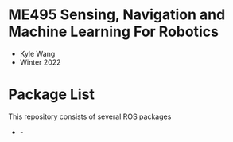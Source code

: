 # ME495 Sensing, Navigation and Machine Learning For Robotics
* Kyle Wang
* Winter 2022
# Package List
This repository consists of several ROS packages
- <PACKAGE1> - <one sentence description>